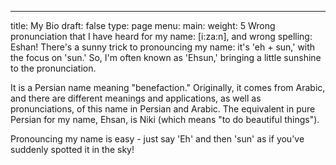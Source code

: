 ---
title: My Bio
draft: false
type: page
menu:
  main:
    weight: 5
Wrong pronunciation that I have heard for my name: [i:za:n], and wrong spelling: Eshan! There's a sunny trick to pronouncing my name: it's 'eh + sun,' with the focus on 'sun.' So, I'm often known as 'Ehsun,' bringing a little sunshine to the pronunciation.

It is a Persian name meaning "benefaction." Originally, it comes from Arabic, and there are different meanings and applications, as well as pronunciations, of this name in Persian and Arabic. The equivalent in pure Persian for my name, Ehsan, is Niki (which means "to do beautiful things"). 



Pronouncing my name is easy - just say 'Eh' and then 'sun' as if you've suddenly spotted it in the sky!
